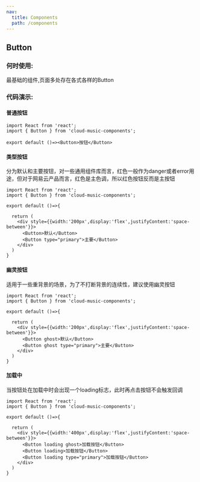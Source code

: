 ```yaml
---
nav:
  title: Components
  path: /components
---
```


## Button

### 何时使用:
最基础的组件,页面多处存在各式各样的Button

### 代码演示:
#### 普通按钮
```tsx
import React from 'react';
import { Button } from 'cloud-music-components';

export default ()=><Button>按钮</Button>

```

#### 类型按钮
分为默认和主要按钮，对一些通用组件库而言，红色一般作为danger或者error用途，但对于网易云产品而言，红色是主色调，所以红色按钮反而是主按钮
```tsx
import React from 'react';
import { Button } from 'cloud-music-components';

export default ()=>{

  return (
    <div style={{width:'200px',display:'flex',justifyContent:'space-between'}}>
      <Button>默认</Button>
      <Button type="primary">主要</Button>
    </div>
  )
}

```

#### 幽灵按钮
适用于一些重背景的场景，为了不打断背景的连续性，建议使用幽灵按钮
```tsx
import React from 'react';
import { Button } from 'cloud-music-components';

export default ()=>{

  return (
    <div style={{width:'200px',display:'flex',justifyContent:'space-between'}}>
      <Button ghost>默认</Button>
      <Button ghost type="primary">主要</Button>
    </div>
  )
}

```

#### 加载中
当按钮处在加载中时会出现一个loading标志，此时再点击按钮不会触发回调
```tsx
import React from 'react';
import { Button } from 'cloud-music-components';

export default ()=>{

  return (
    <div style={{width:'400px',display:'flex',justifyContent:'space-between'}}>
      <Button loading ghost>加载按钮</Button>
      <Button loading>加载按钮</Button>
      <Button loading type="primary">加载按钮</Button>
    </div>
  )
}

```

<API></API>

